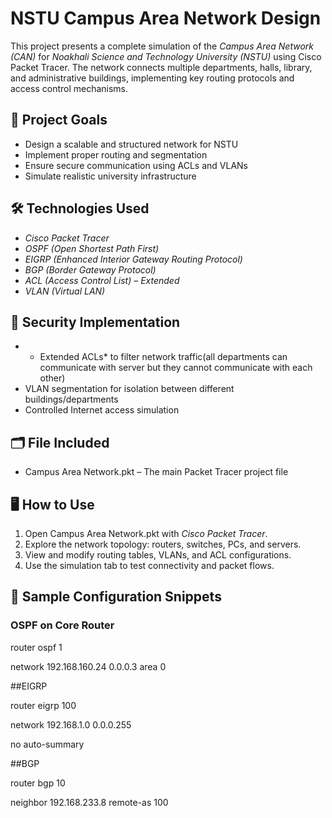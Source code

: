 # NSTU Campus Area Network Design

This project presents a complete simulation of the *Campus Area Network (CAN)* for *Noakhali Science and Technology University (NSTU)* using Cisco Packet Tracer. 
The network connects multiple departments, halls, library, and administrative buildings, implementing key routing protocols and access control mechanisms.

## 📌 Project Goals

- Design a scalable and structured network for NSTU
- Implement proper routing and segmentation
- Ensure secure communication using ACLs and VLANs
- Simulate realistic university infrastructure

## 🛠 Technologies Used

- *Cisco Packet Tracer*
- *OSPF (Open Shortest Path First)*
- *EIGRP (Enhanced Interior Gateway Routing Protocol)*
- *BGP (Border Gateway Protocol)*
- *ACL (Access Control List) –  Extended*
- *VLAN (Virtual LAN)*
  
## 🔐 Security Implementation

- * Extended ACLs* to filter network traffic(all departments can communicate with server but they cannot communicate with each other)
- VLAN segmentation for isolation between different buildings/departments
- Controlled Internet access simulation

## 🗂 File Included

- Campus Area Network.pkt – The main Packet Tracer project file

## 🖥 How to Use

1. Open Campus Area Network.pkt with *Cisco Packet Tracer*.
2. Explore the network topology: routers, switches, PCs, and servers.
3. View and modify routing tables, VLANs, and ACL configurations.
4. Use the simulation tab to test connectivity and packet flows.

## 🧾 Sample Configuration Snippets

### OSPF on Core Router
router ospf 1

network 192.168.160.24 0.0.0.3 area 0


##EIGRP

router eigrp 100

network 192.168.1.0 0.0.0.255

no auto-summary

##BGP

router bgp 10

neighbor 192.168.233.8 remote-as 100
